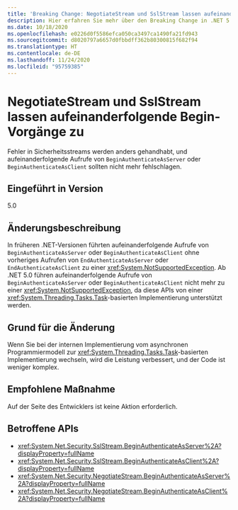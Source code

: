 ```yaml
---
title: 'Breaking Change: NegotiateStream und SslStream lassen aufeinanderfolgende Begin-Vorgänge zu'
description: Hier erfahren Sie mehr über den Breaking Change in .NET 5.0, durch den Fehler auf Sicherheitsstreams anders gehandhabt werden und aufeinander folgende Aufrufe von BeginAuthenticateAsServer oder BeginAuthenticateAsClient nicht mehr fehlschlagen.
ms.date: 10/18/2020
ms.openlocfilehash: e0226d0f5586efca050ca3497ca1490fa21fd943
ms.sourcegitcommit: d8020797a6657d0fbbdff362b80300815f682f94
ms.translationtype: HT
ms.contentlocale: de-DE
ms.lasthandoff: 11/24/2020
ms.locfileid: "95759385"
---
```

# <a name="negotiatestream-and-sslstream-allow-successive-begin-operations"></a>NegotiateStream und SslStream lassen aufeinanderfolgende Begin-Vorgänge zu

Fehler in Sicherheitsstreams werden anders gehandhabt, und aufeinanderfolgende Aufrufe von `BeginAuthenticateAsServer` oder `BeginAuthenticateAsClient` sollten nicht mehr fehlschlagen.

## <a name="version-introduced"></a>Eingeführt in Version

5.0

## <a name="change-description"></a>Änderungsbeschreibung

In früheren .NET-Versionen führten aufeinanderfolgende Aufrufe von `BeginAuthenticateAsServer` oder `BeginAuthenticateAsClient` ohne vorheriges Aufrufen von `EndAuthenticateAsServer` oder `EndAuthenticateAsClient` zu einer <xref:System.NotSupportedException>. Ab .NET 5.0 führen aufeinanderfolgende Aufrufe von `BeginAuthenticateAsServer` oder `BeginAuthenticateAsClient` nicht mehr zu einer <xref:System.NotSupportedException>, da diese APIs von einer <xref:System.Threading.Tasks.Task>-basierten Implementierung unterstützt werden.

## <a name="reason-for-change"></a>Grund für die Änderung

Wenn Sie bei der internen Implementierung vom asynchronen Programmiermodell zur <xref:System.Threading.Tasks.Task>-basierten Implementierung wechseln, wird die Leistung verbessert, und der Code ist weniger komplex.

## <a name="recommended-action"></a>Empfohlene Maßnahme

Auf der Seite des Entwicklers ist keine Aktion erforderlich.

## <a name="affected-apis"></a>Betroffene APIs

- <xref:System.Net.Security.SslStream.BeginAuthenticateAsServer%2A?displayProperty=fullName>
- <xref:System.Net.Security.SslStream.BeginAuthenticateAsClient%2A?displayProperty=fullName>
- <xref:System.Net.Security.NegotiateStream.BeginAuthenticateAsServer%2A?displayProperty=fullName>
- <xref:System.Net.Security.NegotiateStream.BeginAuthenticateAsClient%2A?displayProperty=fullName>

<!--

### Affected APIs

- `Overload:M:System.Net.Security.SslStream.BeginAuthenticateAsServer`
- `Overload:M:System.Net.Security.SslStream.BeginAuthenticateAsClient`
- `Overload:M:System.Net.Security.NegotiateStream.BeginAuthenticateAsServer`
- `Overload:M:System.Net.Security.NegotiateStream.BeginAuthenticateAsClient`

### Category

Networking

-->
